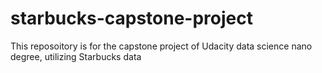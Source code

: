 # starbucks-capstone-project
This reposoitory is for the capstone project of Udacity data science nano degree, utilizing Starbucks data

